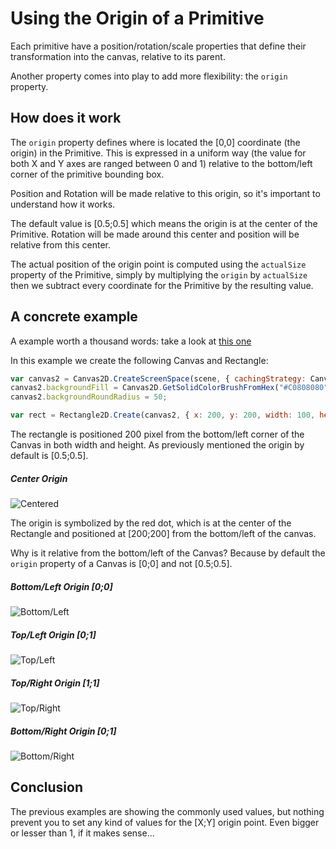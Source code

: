 # Using the Origin of a Primitive

Each primitive have a position/rotation/scale properties that define their transformation into the canvas, relative to its parent.

Another property comes into play to add more flexibility: the `origin` property.

## How does it work

The `origin` property defines where is located the [0,0] coordinate (the origin) in the Primitive. This is expressed in a uniform way (the value for both X and Y axes are ranged between 0 and 1) relative to the bottom/left corner of the primitive bounding box.

Position and Rotation will be made relative to this origin, so it's important to understand how it works.

The default value is [0.5;0.5] which means the origin is at the center of the Primitive. Rotation will be made around this center and position will be relative from this center.

The actual position of the origin point is computed using the `actualSize` property of the Primitive, simply by multiplying the `origin` by `actualSize` then we subtract every coordinate for the Primitive by the resulting value. 

## A concrete example
A example worth a thousand words: take a look at [this one](http://babylonjs-playground.com/#DIF54#1)

In this example we create the following Canvas and Rectangle:
```javascript
var canvas2 = Canvas2D.CreateScreenSpace(scene, { cachingStrategy: Canvas2D.CACHESTRATEGY_DONTCACHE });
canvas2.backgroundFill = Canvas2D.GetSolidColorBrushFromHex("#C0808080");
canvas2.backgroundRoundRadius = 50;

var rect = Rectangle2D.Create(canvas2, { x: 200, y: 200, width: 100, height: 100, fill: Canvas2D.GetSolidColorBrushFromHex("#808080FF"), border: Canvas2D.GetSolidColorBrushFromHex("#FFFFFFFF"), borderThickness: 4, roundRadius: 5 });
```

The rectangle is positioned 200 pixel from the bottom/left corner of the Canvas in both width and height. As previously mentioned the origin by default is [0.5;0.5].

##### Center Origin
![Centered](http://i.imgur.com/iMMiAIF.png)

The origin is symbolized by the red dot, which  is at the center of the Rectangle and positioned at [200;200] from the bottom/left of the canvas.

Why is it relative from the bottom/left of the Canvas? Because by default the `origin` property of a Canvas is [0;0] and not [0.5;0.5].


##### Bottom/Left Origin [0;0]
![Bottom/Left](http://i.imgur.com/B3zw2XX.png)

##### Top/Left Origin [0;1]
![Top/Left](http://i.imgur.com/9NP6hqG.png)

##### Top/Right Origin [1;1]
![Top/Right](http://i.imgur.com/Irj6js9.png)

##### Bottom/Right Origin [0;1]
![Bottom/Right](http://i.imgur.com/bRo9wXq.png)

## Conclusion
The previous examples are showing the commonly used values, but nothing prevent you to set any kind of values for the [X;Y] origin point. Even bigger or lesser than 1, if it makes sense...